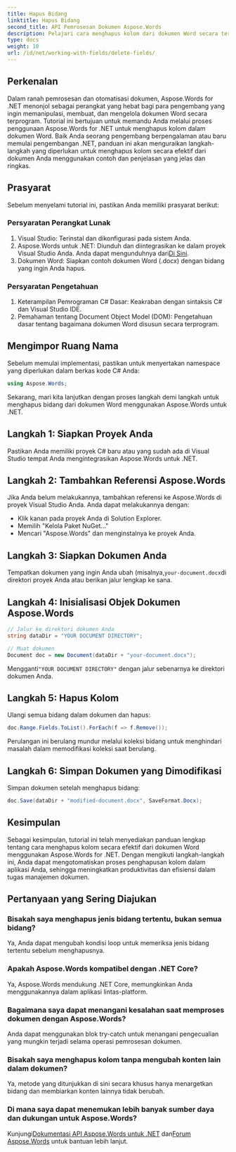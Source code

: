 ```yaml
---
title: Hapus Bidang
linktitle: Hapus Bidang
second_title: API Pemrosesan Dokumen Aspose.Words
description: Pelajari cara menghapus kolom dari dokumen Word secara terprogram menggunakan Aspose.Words untuk .NET. Panduan langkah demi langkah yang jelas dengan contoh kode.
type: docs
weight: 10
url: /id/net/working-with-fields/delete-fields/
---
```

## Perkenalan

Dalam ranah pemrosesan dan otomatisasi dokumen, Aspose.Words for .NET menonjol sebagai perangkat yang hebat bagi para pengembang yang ingin memanipulasi, membuat, dan mengelola dokumen Word secara terprogram. Tutorial ini bertujuan untuk memandu Anda melalui proses penggunaan Aspose.Words for .NET untuk menghapus kolom dalam dokumen Word. Baik Anda seorang pengembang berpengalaman atau baru memulai pengembangan .NET, panduan ini akan menguraikan langkah-langkah yang diperlukan untuk menghapus kolom secara efektif dari dokumen Anda menggunakan contoh dan penjelasan yang jelas dan ringkas.

## Prasyarat

Sebelum menyelami tutorial ini, pastikan Anda memiliki prasyarat berikut:

### Persyaratan Perangkat Lunak

1. Visual Studio: Terinstal dan dikonfigurasi pada sistem Anda.
2.  Aspose.Words untuk .NET: Diunduh dan diintegrasikan ke dalam proyek Visual Studio Anda. Anda dapat mengunduhnya dari[Di Sini](https://releases.aspose.com/words/net/).
3. Dokumen Word: Siapkan contoh dokumen Word (.docx) dengan bidang yang ingin Anda hapus.

### Persyaratan Pengetahuan

1. Keterampilan Pemrograman C# Dasar: Keakraban dengan sintaksis C# dan Visual Studio IDE.
2. Pemahaman tentang Document Object Model (DOM): Pengetahuan dasar tentang bagaimana dokumen Word disusun secara terprogram.

## Mengimpor Ruang Nama

Sebelum memulai implementasi, pastikan untuk menyertakan namespace yang diperlukan dalam berkas kode C# Anda:

```csharp
using Aspose.Words;
```

Sekarang, mari kita lanjutkan dengan proses langkah demi langkah untuk menghapus bidang dari dokumen Word menggunakan Aspose.Words untuk .NET.

## Langkah 1: Siapkan Proyek Anda

Pastikan Anda memiliki proyek C# baru atau yang sudah ada di Visual Studio tempat Anda mengintegrasikan Aspose.Words untuk .NET.

## Langkah 2: Tambahkan Referensi Aspose.Words

Jika Anda belum melakukannya, tambahkan referensi ke Aspose.Words di proyek Visual Studio Anda. Anda dapat melakukannya dengan:
- Klik kanan pada proyek Anda di Solution Explorer.
- Memilih "Kelola Paket NuGet..."
- Mencari "Aspose.Words" dan menginstalnya ke proyek Anda.

## Langkah 3: Siapkan Dokumen Anda

 Tempatkan dokumen yang ingin Anda ubah (misalnya,`your-document.docx`di direktori proyek Anda atau berikan jalur lengkap ke sana.

## Langkah 4: Inisialisasi Objek Dokumen Aspose.Words

```csharp
// Jalur ke direktori dokumen Anda
string dataDir = "YOUR DOCUMENT DIRECTORY";

// Muat dokumen
Document doc = new Document(dataDir + "your-document.docx");
```

 Mengganti`"YOUR DOCUMENT DIRECTORY"` dengan jalur sebenarnya ke direktori dokumen Anda.

## Langkah 5: Hapus Kolom

Ulangi semua bidang dalam dokumen dan hapus:

```csharp
doc.Range.Fields.ToList().ForEach(f => f.Remove());
```

Perulangan ini berulang mundur melalui koleksi bidang untuk menghindari masalah dalam memodifikasi koleksi saat berulang.

## Langkah 6: Simpan Dokumen yang Dimodifikasi

Simpan dokumen setelah menghapus bidang:

```csharp
doc.Save(dataDir + "modified-document.docx", SaveFormat.Docx);
```

## Kesimpulan

Sebagai kesimpulan, tutorial ini telah menyediakan panduan lengkap tentang cara menghapus kolom secara efektif dari dokumen Word menggunakan Aspose.Words for .NET. Dengan mengikuti langkah-langkah ini, Anda dapat mengotomatiskan proses penghapusan kolom dalam aplikasi Anda, sehingga meningkatkan produktivitas dan efisiensi dalam tugas manajemen dokumen.

## Pertanyaan yang Sering Diajukan

### Bisakah saya menghapus jenis bidang tertentu, bukan semua bidang?
Ya, Anda dapat mengubah kondisi loop untuk memeriksa jenis bidang tertentu sebelum menghapusnya.

### Apakah Aspose.Words kompatibel dengan .NET Core?
Ya, Aspose.Words mendukung .NET Core, memungkinkan Anda menggunakannya dalam aplikasi lintas-platform.

### Bagaimana saya dapat menangani kesalahan saat memproses dokumen dengan Aspose.Words?
Anda dapat menggunakan blok try-catch untuk menangani pengecualian yang mungkin terjadi selama operasi pemrosesan dokumen.

### Bisakah saya menghapus kolom tanpa mengubah konten lain dalam dokumen?
Ya, metode yang ditunjukkan di sini secara khusus hanya menargetkan bidang dan membiarkan konten lainnya tidak berubah.

### Di mana saya dapat menemukan lebih banyak sumber daya dan dukungan untuk Aspose.Words?
 Kunjungi[Dokumentasi API Aspose.Words untuk .NET](https://reference.aspose.com/words/net/) dan[Forum Aspose.Words](https://forum.aspose.com/c/words/8) untuk bantuan lebih lanjut.
